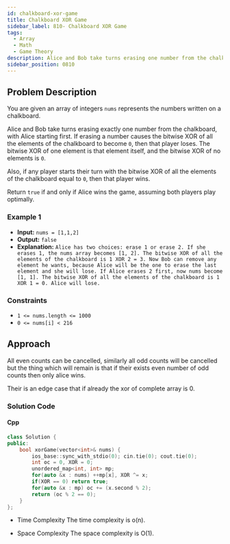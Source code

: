 ```yaml
---
id: chalkboard-xor-game
title: Chalkboard XOR Game
sidebar_label: 810- Chalkboard XOR Game
tags:
  - Array
  - Math
  - Game Theory
description: Alice and Bob take turns erasing one number from the chalkboard. If removing a number makes the bitwise XOR of all remaining numbers become 0, the player who made that move loses. If at any player's turn, the XOR of all numbers on the chalkboard is already 0, that player wins. Alice starts first, and both play optimally to avoid losing.
sidebar_position: 0810
---
```


## Problem Description

You are given an array of integers `nums` represents the numbers written on a chalkboard.

Alice and Bob take turns erasing exactly one number from the chalkboard, with Alice starting first. If erasing a number causes the bitwise XOR of all the elements of the chalkboard to become `0`, then that player loses. The bitwise XOR of one element is that element itself, and the bitwise XOR of no elements is `0`.

Also, if any player starts their turn with the bitwise XOR of all the elements of the chalkboard equal to `0`, then that player wins.

Return `true` if and only if Alice wins the game, assuming both players play optimally.

### Example 1

- **Input:** `nums = [1,1,2]`
- **Output:** `false`
- **Explanation:** `Alice has two choices: erase 1 or erase 2.
If she erases 1, the nums array becomes [1, 2]. The bitwise XOR of all the elements of the chalkboard is 1 XOR 2 = 3. Now Bob can remove any element he wants, because Alice will be the one to erase the last element and she will lose.
If Alice erases 2 first, now nums become [1, 1]. The bitwise XOR of all the elements of the chalkboard is 1 XOR 1 = 0. Alice will lose.`

### Constraints

- `1 <= nums.length <= 1000`
- `0 <= nums[i] < 216`

## Approach

All even counts can be cancelled, similarly all odd counts will be cancelled but the thing which will remain is that if their exists even number of odd counts then only alice wins.

Their is an edge case that if already the xor of complete array is 0.

### Solution Code

#### Cpp

```Cpp
class Solution {
public:
    bool xorGame(vector<int>& nums) {
        ios_base::sync_with_stdio(0); cin.tie(0); cout.tie(0);
        int oc = 0, XOR = 0;
        unordered_map<int, int> mp;
        for(auto &x : nums) ++mp[x], XOR ^= x;
        if(XOR == 0) return true;
        for(auto &x : mp) oc += (x.second % 2);
        return (oc % 2 == 0);
    }
};

```

- Time Complexity
  The time complexity is o(n).

- Space Complexity
  The space complexity is O(1).
